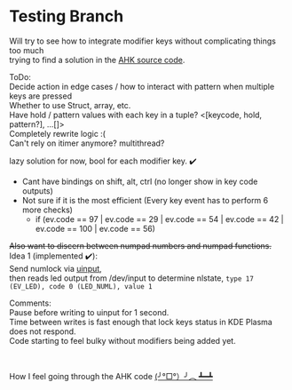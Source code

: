 # Testing Branch
Will try to see how to integrate modifier keys without complicating things too much <br>
trying to find a solution in the [AHK source code](https://github.com/AutoHotkey/AutoHotkey/blob/alpha/source/keyboard_mouse.cpp).

ToDo: <br>
Decide action in edge cases / how to interact with pattern when multiple keys are pressed <br>
Whether to use Struct, array, etc.<br>
Have hold / pattern values with each key in a tuple? <[keycode, hold, pattern?], ...[]> <br>
Completely rewrite logic :( <br>
Can't rely on itimer anymore? multithread?

lazy solution for now, bool for each modifier key. ✔️
- Cant have bindings on shift, alt, ctrl (no longer show in key code outputs)
- Not sure if it is the most efficient (Every key event has to perform 6 more checks)
  - if (ev.code == 97 | ev.code == 29 | ev.code == 54 | ev.code == 42 | ev.code == 100 | ev.code == 56)



~~Also want to discern between numpad numbers and numpad functions.~~ <br>
Idea 1  (implemented ✔️):<br>
Send numlock via [uinput](https://www.kernel.org/doc/html/v4.12/input/uinput.html), <br>
then reads led output from /dev/input to determine nlstate, `type 17 (EV_LED), code 0 (LED_NUML), value 1`

Comments: <br>
Pause before writing to uinput for 1 second. <br>
Time between writes is fast enough that lock keys status in KDE Plasma does not respond. <br>
Code starting to feel bulky without modifiers being added yet.

<br>


How I feel going through the AHK code [(╯°□°）╯︵ ┻━┻](https://youtu.be/z8hhTn5wAL0)
